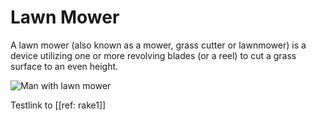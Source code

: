 # Lawn Mower

A lawn mower (also known as a mower, grass cutter or lawnmower) is a device utilizing one or more revolving blades (or a reel) to cut a grass surface to an even height.

![Man with lawn mower](https://upload.wikimedia.org/wikipedia/commons/thumb/6/68/Lawn_Mowing_DVIDS119604.jpg/1280px-Lawn_Mowing_DVIDS119604.jpg)

Testlink to [[ref: rake1]]
